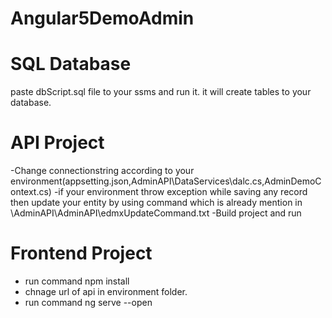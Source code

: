 # Angular5DemoAdmin

# SQL Database
 paste dbScript.sql file to your ssms and run it. it will create tables to your database.

# API Project
  -Change connectionstring according to your environment(appsetting.json,AdminAPI\DataServices\dalc.cs,AdminDemoContext.cs)
  -if your environment throw exception while saving any record then update your entity by using command which is already mention in \AdminAPI\AdminAPI\edmxUpdateCommand.txt
  -Build project and run
  
  
# Frontend Project
  - run command npm install
  - chnage url of api in environment folder.
  - run command ng serve --open
